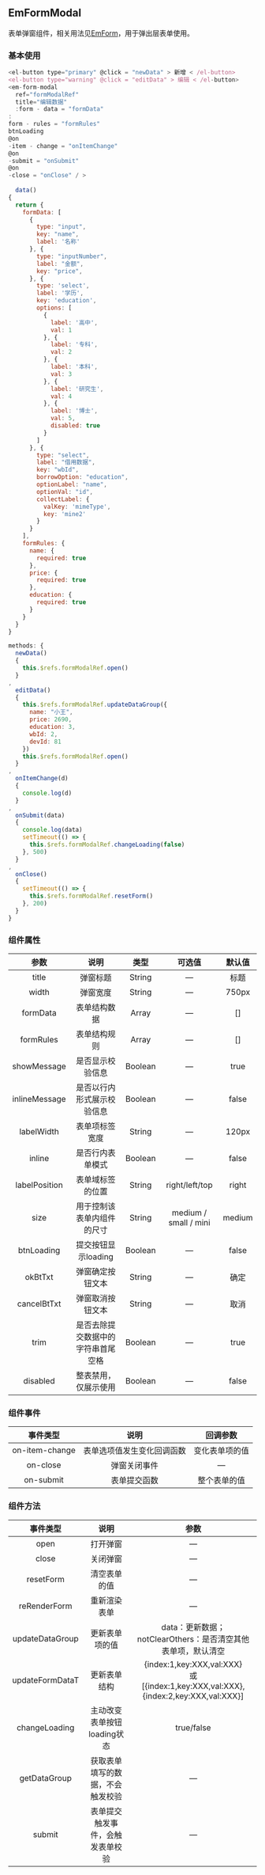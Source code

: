 ## EmFormModal

表单弹窗组件，相关用法见[EmForm](../EmForm/README.md)，用于弹出层表单使用。

### 基本使用

````javascript
<el-button type="primary" @click = "newData" > 新增 < /el-button>
<el-button type="warning" @click = "editData" > 编辑 < /el-button>
<em-form-modal
  ref="formModalRef"
  title="编辑数据"
  :form - data = "formData"
:
form - rules = "formRules"
btnLoading
@on
-item - change = "onItemChange"
@on
-submit = "onSubmit"
@on
-close = "onClose" / >
  
  data()
{
  return {
    formData: [
      {
        type: "input",
        key: "name",
        label: '名称'
      }, {
        type: "inputNumber",
        label: "金额",
        key: "price",
      }, {
        type: 'select',
        label: '学历',
        key: 'education',
        options: [
          {
            label: '高中',
            val: 1
          }, {
            label: '专科',
            val: 2
          }, {
            label: '本科',
            val: 3
          }, {
            label: '研究生',
            val: 4
          }, {
            label: '博士',
            val: 5,
            disabled: true
          }
        ]
      }, {
        type: "select",
        label: "借用数据",
        key: "wbId",
        borrowOption: "education",
        optionLabel: "name",
        optionVal: "id",
        collectLabel: {
          valKey: 'mimeType',
          key: 'mine2'
        }
      }
    ],
    formRules: {
      name: {
        required: true
      },
      price: {
        required: true
      },
      education: {
        required: true
      }
    }
  }
}

methods: {
  newData()
  {
    this.$refs.formModalRef.open()
  }
,
  editData()
  {
    this.$refs.formModalRef.updateDataGroup({
      name: "小王",
      price: 2690,
      education: 3,
      wbId: 2,
      devId: 81
    })
    this.$refs.formModalRef.open()
  }
,
  onItemChange(d)
  {
    console.log(d)
  }
,
  onSubmit(data)
  {
    console.log(data)
    setTimeout(() => {
      this.$refs.formModalRef.changeLoading(false)
    }, 500)
  }
,
  onClose()
  {
    setTimeout(() => {
      this.$refs.formModalRef.resetForm()
    }, 200)
  }
}
````

### 组件属性

|      参数       |        说明         |   类型    |          可选值          |  默认值   |
|:-------------:|:-----------------:|:-------:|:---------------------:|:------:|
|     title     |       弹窗标题        | String  |           —           |   标题   |
|     width     |       弹窗宽度        | String  |           —           | 750px  |
|   formData    |      表单结构数据       |  Array  |           —           |   []   |
|   formRules   |      表单结构规则       |  Array  |           —           |   []   |
|  showMessage  |     是否显示校验信息      | Boolean |           —           |  true  |
| inlineMessage |   是否以行内形式展示校验信息   | Boolean |           —           | false  |
|  labelWidth   |      表单项标签宽度      | String  |           —           | 120px  |
|    inline     |     是否行内表单模式      | Boolean |           —           | false  |
| labelPosition |     表单域标签的位置      | String  |    right/left/top     | right  |
|     size      |   用于控制该表单内组件的尺寸   | String  | medium / small / mini | medium |
|  btnLoading   |   提交按钮显示loading   | Boolean |           —           | false  |
|    okBtTxt    |     弹窗确定按钮文本      | String  |           —           |   确定   |
|  cancelBtTxt  |     弹窗取消按钮文本      | String  |           —           |   取消   |
|     trim      | 是否去除提交数据中的字符串首尾空格 | Boolean |           —           |  true  |
|   disabled    |    整表禁用，仅展示使用     | Boolean |           —           | false  |

### 组件事件

|      事件类型      |      说明       |  回调参数   |
|:--------------:|:-------------:|:-------:|
| on-item-change | 表单选项值发生变化回调函数 | 变化表单项的值 |
|    on-close    |    弹窗关闭事件     |    —    |
|   on-submit    |    表单提交函数     | 整个表单的值  |

### 组件方法

|      事件类型       |        说明         |                                            参数                                             |
|:---------------:|:-----------------:|:-----------------------------------------------------------------------------------------:|
|      open       |       打开弹窗        |                                             —                                             |
|      close      |       关闭弹窗        |                                             —                                             |
|    resetForm    |      清空表单的值       |                                             —                                             |
|  reRenderForm   |      重新渲染表单       |                                             —                                             |
| updateDataGroup |      更新表单项的值      |                          data：更新数据；notClearOthers：是否清空其他表单项，默认清空                          |
| updateFormDataT |      更新表单结构       | {index:1,key:XXX,val:XXX}<br/>或<br/>[{index:1,key:XXX,val:XXX},{index:2,key:XXX,val:XXX}] |
|  changeLoading  | 主动改变表单按钮loading状态 |                                        true/false                                         |
|  getDataGroup   | 获取表单填写的数据，不会触发校验  |                                             —                                             |
|     submit      | 表单提交触发事件，会触发表单校验  |                                             —                                             |
